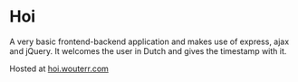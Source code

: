 # Hoi
A very basic frontend-backend application and makes use of express, ajax and jQuery.
It welcomes the user in Dutch and gives the timestamp with it.

Hosted at [hoi.wouterr.com](https://hoi.wouterr.com)

